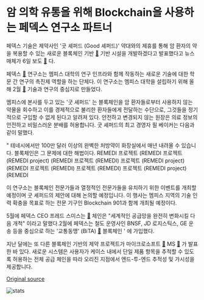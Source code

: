 # 암 의학 유통을 위해 Blockchain을 사용하는 페덱스 연구소 파트너

페덱스 기술은 제약사인 '굿 셰퍼드 (Good 셰퍼드)' 약대와의 제휴를 통해 암 환자의 약을 복용할 수 있는 새로운 블록체인 기반  [🔗](https://cointelegraph.com/tags/blockchain) 기반 시설을 개발하겠다고 발표했다고 뉴스매체가 6일 보도  [🔗](https://www.commercialappeal.com/story/money/business/development/2018/07/06/fedex-institute-announces-partnership-pharmaceutical-company/764353002/) 다.

페덱스  [🔗](https://cointelegraph.com/tags/fedex)  연구소는 멤피스 대학의 연구 인프라와 함께 작동하는 새로운 기술에 대한 학문 간 연구의 촉진제 역할을 하는 단체다. 이 연구소는 멤피스 대학을 설립하기 위해 올해 2월  [🔗](https://www.memphisdailynews.com/news/2018/feb/12/fedex-institute-of-technology-makes-new-strides-in-innovation/)  기술과 연구의 중심지로 만들었다.

멤피스에 본사를 두고 있는 '굿 셰퍼드' 는 블록체인을 암 환자들로부터 사용하지 않는 약물을 회수하고 이를 경제적으로 불리한 환자들에게 전달하는 수단으로, 그것들을 정기적으로 구입할 수 없게 된다고 알려져 있다. 안전하고 변경되지 않는 원장은 의료 정보의 안전하고 비밀스러운 분배를 허용합니다. 굿 셰퍼드의 최고 경영자 필 베이커는 다음과 같이 말했다.

" 테네시에서만 100만 달러 이상의 완벽한 처방약이 화장실에서 매년 내려올 수 있습니다. 블록체인은 그 문제에 대한 해법이다. REMEDI 프로젝트 (REMEDI 프로젝트 (REMEDI project) (REMEDI 프로젝트 (REMEDI) 프로젝트 (REMEDI project) (REMEDI 프로젝트 (REMEDI) 프로젝트 (REMEDI) 프로젝트 (REMEDI project) (REMEDI

이 연구소는 블록체인 전문가들과 열정적인 전문가들을 유치하기 위한 이벤트를 개최할 예정이며 굿 셰퍼드의 제안에 대해 논의할 예정입니다. 이 행사는 멤피스 지역의 기술 인력 확충을 목표로 하는 전문 기구인 Blockchain 901과 함께 개최될 예정이다.

5월에 페덱스 CEO 프레드 스미스는  [🔗](https://cointelegraph.com/news/fedex-ceo-blockchain-is-the-next-frontier-for-global-supply-chains) 체인은 "세계적인 공급망을 완전히 변화시킬 다음 개척" 이라고 말했다.2월에 페덱스는 철도 운영사인 BNSF, JD 로지스틱스, GE 운송 등을 중심으로 하는 '교통동맹' (BiTA)  [🔗](https://www.freightwaves.com/news/fedex-bita-blockchain-logistics-plans?rq=fedex)  블록체인 ' 에 가입했다.

지난 달에는 또 다른 블록체인 기반의 제약 프로젝트가 마이크로소프트  [🔗](https://cointelegraph.com/news/new-blockchain-based-supply-chain-system-is-presented-by-microsoft-and-ardents)  MS  [🔗](https://cointelegraph.com/tags/microsoft) 가 발표한 바 있다. 새로운 시스템은 사용자가 케이스 내에서 단일 제품 항목을 추적할 수 있도록 허용하는 전체 공급 체인을 따라 오리진 지점에서 엔드-투-엔드 추적성 및 가시성을 제공합니다.

[Original source](https://cointelegraph.com/news/fedex-institute-partners-with-pharmacy-to-use-blockchain-for-cancer-medicine-distribution)

![stats](https://c.statcounter.com/11760860/0/a89fa40b/1/ "stats")
